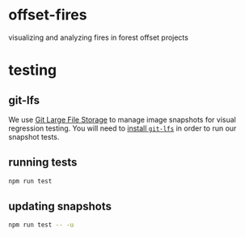 # offset-fires

visualizing and analyzing fires in forest offset projects

# testing

## git-lfs

We use [Git Large File Storage](https://github.com/git-lfs/git-lfs) to manage image snapshots for visual regression testing. You will need to [install `git-lfs`](https://git-lfs.github.com) in order to run our snapshot tests.

## running tests

```bash
npm run test
```

## updating snapshots

```bash
npm run test -- -u
```

